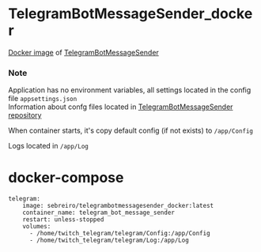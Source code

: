 TelegramBotMessageSender_docker
==
[Docker image](https://hub.docker.com/r/sebreiro/telegrambotmessagesender_docker/) of [TelegramBotMessageSender](https://github.com/Sebreiro/TelegramBotMessageSender)

### Note ###  
Application has no environment variables, all settings located in the config file `appsettings.json`  
Information about confg files located in [TelegramBotMessageSender repository](https://github.com/Sebreiro/TelegramBotMessageSender#config)

When container starts, it's copy default config (if not exists) to `/app/Config`  

Logs located in `/app/Log`

# docker-compose
~~~
telegram:
    image: sebreiro/telegrambotmessagesender_docker:latest
    container_name: telegram_bot_message_sender
    restart: unless-stopped
    volumes:
      - /home/twitch_telegram/telegram/Config:/app/Config
      - /home/twitch_telegram/telegram/Log:/app/Log
~~~
